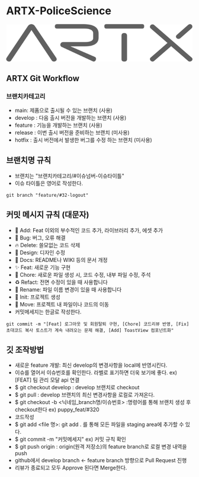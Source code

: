 # ARTX-PoliceScience
![ex_screenshot](./img/artx_logo_gray.svg)
## ARTX Git Workflow
### 브랜치카테고리
- main: 제품으로 출시될 수 있는 브랜치 (사용)
- develop : 다음 출시 버전을 개발하는 브랜치 (사용)
- feature : 기능을 개발하는 브랜치 (사용)
- release : 이번 출시 버전을 준비하는 브랜치 (미사용)
- hotfix : 출시 버전에서 발생한 버그를 수정 하는 브랜치 (미사용)

## 브랜치명 규칙
- 브랜치는 "브랜치카테고리/#이슈넘버-이슈타이틀"
- 이슈 타이틀은 영어로 작성한다.
```shell
git branch "feature/#32-logout"
```

## 커밋 메시지 규칙 (대문자)
- 🍱 Add: Feat 이외의 부수적인 코드 추가, 라이브러리 추가, 에셋 추가
- 🐛 Bug: 버그, 오류 해결
- 🔥 Delete: 쓸모없는 코드 삭제
- 🎨 Design: 디자인 수정
- 📝 Docs: README나 WIKI 등의 문서 개정
- ✨ Feat: 새로운 기능 구현
- 🔨 Chore: 새로운 파일 생성 시, 코드 수정, 내부 파일 수정, 주석
- ♻️ Refact: 전면 수정이 있을 때 사용합니다
- 💬 Rename: 파일 이름 변경이 있을 때 사용합니다
- 🎉 Init: 프로젝트 생성
- 🚚 Move: 프로젝트 내 파일이나 코드의 이동
- 커밋메세지는 한글로 작성한다.
```shell
git commit -m "[Feat] 로그아웃 및 회원탈퇴 구현, [Chore] 코드리뷰 반영, [Fix] 초대코드 복사 토스트가 계속 내려오는 문제 해결, [Add] ToastView 컴포넌트화"
```

## 깃 조작방법
- 새로운 feature 개발: 최신 develop의 변경사항을 local에 반영시킨다.
- 이슈를 열어서 이슈번호를 확인한다. 라벨로 표기하면 더욱 보기에 좋다. ex) [FEAT] 팀 관리 모달 api 연결
- $ git checkout develop : develop 브랜치로 checkout
- $ git pull : develop 브랜치의 최신 변경사항을 로컬로 가져온다.
- $ git checkout -b <닉네임_branch명/이슈번호> :명령어를 통해 브랜치 생성 후 checkout한다 ex) puppy_feat/#320
- 코드작성
- $ git add <file 명>: git add . 를 통해 모든 파일을 staging area에 추가할 수 있다.
- $ git commit -m "커밋메세지" ex) 커밋 규칙 확인
- $ git push origin : origin(원격 저장소)의 feature branch로 로컬 변경 내역을 push
- github에서 develop branch <- feature branch 방향으로 Pull Request 진행
- 리뷰가 종료되고 모두 Approve 된다면 Merge한다.
